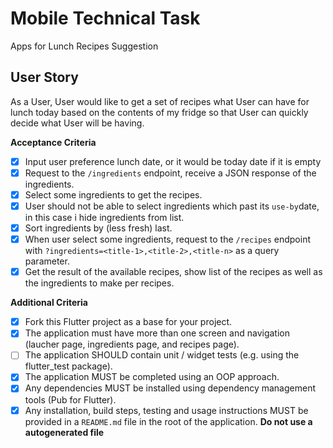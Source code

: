 # Mobile Technical Task
Apps for Lunch Recipes Suggestion

## User Story
As a User, User would like to get a set of recipes what User can have for lunch today based on the contents of my fridge so
that User can quickly decide what User will be having.

__Acceptance Criteria__
- [x] Input user preference lunch date, or it would be today date if it is empty
- [x] Request to the `/ingredients` endpoint, receive a JSON response of the ingredients.
- [x] Select some ingredients to get the recipes.
- [x] User should not be able to select ingredients which past its `use-by`date, in this case i hide ingredients from list.
- [x] Sort ingredients by (less fresh) last.
- [x] When user select some ingredients, request to the `/recipes` endpoint with
 `?ingredients=<title-1>,<title-2>,<title-n>` as a query parameter.
- [x] Get the result of the available recipes, show list of the recipes as well as the ingredients
 to make per recipes.

__Additional Criteria__
- [x] Fork this Flutter project as a base for your project.
- [x] The application must have more than one screen and navigation (laucher page, ingredients page, and recipes page).
- [ ] The application SHOULD contain unit / widget tests (e.g. using the flutter_test package).
- [x] The application MUST be completed using an OOP approach.
- [x] Any dependencies MUST be installed using dependency management tools (Pub for Flutter).
- [x] Any installation, build steps, testing and usage instructions MUST be provided in a `README.md`
file in the root of the application. __Do not use a autogenerated file__

